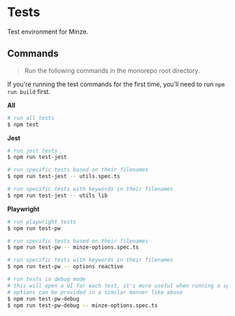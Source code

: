# Tests

Test environment for Minze.

## Commands

> Run the following commands in the monorepo root directory.

If you're running the test commands for the first time, you'll need to run `npm run build` first.

**All**

```bash
# run all tests
$ npm test
```

**Jest**

```bash
# run jest tests
$ npm run test-jest

# run specific tests based on their filenames
$ npm run test-jest -- utils.spec.ts

# run specific tests with keywords in their filenames
$ npm run test-jest -- utils lib
```

**Playwright**

```bash
# run playwright tests
$ npm run test-pw

# run specific tests based on their filenames
$ npm run test-pw -- minze-options.spec.ts

# run specific tests with keywords in their filenames
$ npm run test-pw -- options reactive

# run tests in debug mode
# this will open a UI for each test, it's more useful when running a specific test
# options can be provided in a similar manner like above
$ npm run test-pw-debug
$ npm run test-pw-debug -- minze-options.spec.ts
```
